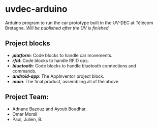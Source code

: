 # uvdec-arduino
Arduino program to run the car prototype built in the UV-DEC at Télécom Bretagne.
_Will be published after the UV is finished_

## Project blocks
- **_platform_**: Code blocks to handle car movements.
- **_rfid_**: Code blocks to handle RFID ops.
- **_bluetooth_**: Code blocks to handle bluetooth connections and commands.
- **_android-app_**: The AppInventor project block.
- **_main_**: The final product, assembling all of the above.

## Project Team:
- Adnane Bazouz and Ayoub Boudhar.
- Omar Morsli
- Paul, Julien, B.
